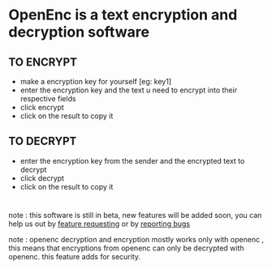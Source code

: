 # OpenEnc is a text encryption and decryption software

## TO ENCRYPT

- make a encryption key for yourself [eg: key1]
- enter the encryption key and the text u need to encrypt into their respective fields
- click encrypt
- click on the result to copy it

## TO DECRYPT

- enter the encryption key from the sender and the encrypted text to decrypt
- click decrypt
- click on the result to copy it
  
#
note : this software is still in beta, new features will be added soon, you can help us out by <a href="https://github.com/CloudGlitch/OpenEnc/discussions">feature requesting</a> or by <a href="https://github.com/CloudGlitch/OpenEnc/issues">reporting bugs</a>

note : openenc decryption and encryption mostly works only with openenc , this means that encryptions from openenc can only be decrypted with openenc. this feature adds for security.
